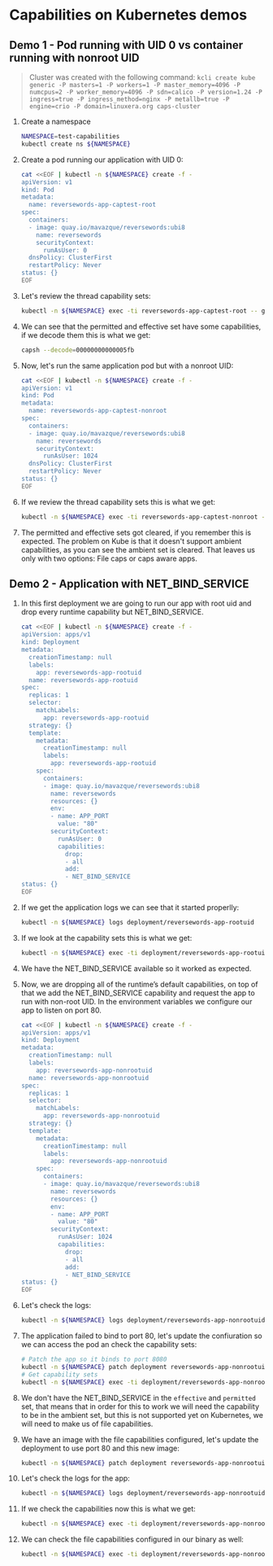 # Capabilities on Kubernetes demos

## Demo 1 - Pod running with UID 0 vs container running with nonroot UID

> Cluster was created with the following command: `kcli create kube generic -P masters=1 -P workers=1 -P master_memory=4096 -P numcpus=2 -P worker_memory=4096 -P sdn=calico -P version=1.24 -P ingress=true -P ingress_method=nginx -P metallb=true -P engine=crio -P domain=linuxera.org caps-cluster`

1. Create a namespace

    ~~~sh
    NAMESPACE=test-capabilities
    kubectl create ns ${NAMESPACE}
    ~~~
2. Create a pod running our application with UID 0:

    ~~~sh
    cat <<EOF | kubectl -n ${NAMESPACE} create -f -
    apiVersion: v1
    kind: Pod
    metadata:
      name: reversewords-app-captest-root
    spec:
      containers:
      - image: quay.io/mavazque/reversewords:ubi8
        name: reversewords
        securityContext:
          runAsUser: 0
      dnsPolicy: ClusterFirst
      restartPolicy: Never
    status: {}
    EOF
    ~~~
3. Let's review the thread capability sets:

    ~~~sh
    kubectl -n ${NAMESPACE} exec -ti reversewords-app-captest-root -- grep Cap /proc/1/status
    ~~~
4. We can see that the permitted and effective set have some capabilities, if we decode them this is what we get:

    ~~~sh
    capsh --decode=00000000000005fb
    ~~~
5. Now, let's run the same application pod but with a nonroot UID:

    ~~~sh
    cat <<EOF | kubectl -n ${NAMESPACE} create -f -
    apiVersion: v1
    kind: Pod
    metadata:
      name: reversewords-app-captest-nonroot
    spec:
      containers:
      - image: quay.io/mavazque/reversewords:ubi8
        name: reversewords
        securityContext:
          runAsUser: 1024
      dnsPolicy: ClusterFirst
      restartPolicy: Never
    status: {}
    EOF
    ~~~
6. If we review the thread capability sets this is what we get:

    ~~~sh
    kubectl -n ${NAMESPACE} exec -ti reversewords-app-captest-nonroot -- grep Cap /proc/1/status
    ~~~
7. The permitted and effective sets got cleared, if you remember this is expected. The problem on Kube is that it doesn't support ambient capabilities, as you can see the ambient set is cleared. That leaves us only with two options: File caps or caps aware apps.

## Demo 2 - Application with NET_BIND_SERVICE

1. In this first deployment we are going to run our app with root uid and drop every runtime capability but NET_BIND_SERVICE.

    ~~~sh
    cat <<EOF | kubectl -n ${NAMESPACE} create -f -
    apiVersion: apps/v1
    kind: Deployment
    metadata:
      creationTimestamp: null
      labels:
        app: reversewords-app-rootuid
      name: reversewords-app-rootuid
    spec:
      replicas: 1
      selector:
        matchLabels:
          app: reversewords-app-rootuid
      strategy: {}
      template:
        metadata:
          creationTimestamp: null
          labels:
            app: reversewords-app-rootuid
        spec:
          containers:
          - image: quay.io/mavazque/reversewords:ubi8
            name: reversewords
            resources: {}
            env:
            - name: APP_PORT
              value: "80"
            securityContext:
              runAsUser: 0
              capabilities:
                drop:
                - all
                add:
                - NET_BIND_SERVICE
    status: {}
    EOF
    ~~~
2. If we get the application logs we can see that it started properlly:

    ~~~sh
    kubectl -n ${NAMESPACE} logs deployment/reversewords-app-rootuid
    ~~~
3. If we look at the capability sets this is what we get:

    ~~~sh
    kubectl -n ${NAMESPACE} exec -ti deployment/reversewords-app-rootuid -- grep Cap /proc/1/status
    ~~~
4. We have the NET_BIND_SERVICE available so it worked as expected. 
5. Now, we are dropping all of the runtime’s default capabilities, on top of that we add the NET_BIND_SERVICE capability and request the app to run with non-root UID. In the environment variables we configure our app to listen on port 80.

    ~~~sh
    cat <<EOF | kubectl -n ${NAMESPACE} create -f -
    apiVersion: apps/v1
    kind: Deployment
    metadata:
      creationTimestamp: null
      labels:
        app: reversewords-app-nonrootuid
      name: reversewords-app-nonrootuid
    spec:
      replicas: 1
      selector:
        matchLabels:
          app: reversewords-app-nonrootuid
      strategy: {}
      template:
        metadata:
          creationTimestamp: null
          labels:
            app: reversewords-app-nonrootuid
        spec:
          containers:
          - image: quay.io/mavazque/reversewords:ubi8
            name: reversewords
            resources: {}
            env:
            - name: APP_PORT
              value: "80"
            securityContext:
              runAsUser: 1024
              capabilities:
                drop:
                - all
                add:
                - NET_BIND_SERVICE
    status: {}
    EOF
    ~~~
6. Let's check the logs:

    ~~~sh
    kubectl -n ${NAMESPACE} logs deployment/reversewords-app-nonrootuid
    ~~~
7. The application failed to bind to port 80, let's update the confiuration so we can access the pod an check the capability sets:

    ~~~sh
    # Patch the app so it binds to port 8080
    kubectl -n ${NAMESPACE} patch deployment reversewords-app-nonrootuid -p '{"spec":{"template":{"spec":{"$setElementOrder/containers":[{"name":"reversewords"}],"containers":[{"$setElementOrder/env":[{"name":"APP_PORT"}],"env":[{"name":"APP_PORT","value":"8080"}],"name":"reversewords"}]}}}}'
    # Get capability sets
    kubectl -n ${NAMESPACE} exec -ti deployment/reversewords-app-nonrootuid -- grep Cap /proc/1/status
    ~~~
8. We don't have the NET_BIND_SERVICE in the `effective` and `permitted` set, that means that in order for this to work we will need the capability to be in the ambient set, but this is not supported yet on Kubernetes, we will need to make us of file capabilities.
9. We have an image with the file capabilities configured, let's update the deployment to use port 80 and this new image:

    ~~~sh
    kubectl -n ${NAMESPACE} patch deployment reversewords-app-nonrootuid -p '{"spec":{"template":{"spec":{"$setElementOrder/containers":[{"name":"reversewords"}],"containers":[{"$setElementOrder/env":[{"name":"APP_PORT"}],"env":[{"name":"APP_PORT","value":"80"}],"image":"quay.io/mavazque/reversewords-captest:latest","name":"reversewords"}]}}}}'
    ~~~
10. Let's check the logs for the app:

    ~~~sh
    kubectl -n ${NAMESPACE} logs deployment/reversewords-app-nonrootuid
    ~~~
11. If we check the capabilities now this is what we get:

    ~~~sh
    kubectl -n ${NAMESPACE} exec -ti deployment/reversewords-app-nonrootuid -- grep Cap /proc/1/status
    ~~~
12. We can check the file capabilities configured in our binary as well:

    ~~~sh
    kubectl -n ${NAMESPACE} exec -ti deployment/reversewords-app-nonrootuid -- getcap /usr/bin/reverse-words
    ~~~
